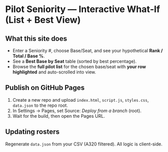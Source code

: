 # Pilot Seniority — Interactive What‑If (List + Best View)

## What this site does
- Enter a Seniority #, choose Base/Seat, and see your hypothetical **Rank / Total / Base %**.
- See a **Best Base by Seat** table (sorted by best percentage).
- Browse the **full pilot list** for the chosen base/seat with **your row highlighted** and auto-scrolled into view.

## Publish on GitHub Pages
1. Create a new repo and upload `index.html`, `script.js`, `styles.css`, `data.json` to the repo root.
2. In Settings → Pages, set Source: *Deploy from a branch* (root).
3. Wait for the build, then open the Pages URL.

## Updating rosters
Regenerate `data.json` from your CSV (A320 filtered). All logic is client-side.
